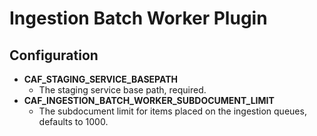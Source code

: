 # Ingestion Batch Worker Plugin

## Configuration
- **CAF_STAGING_SERVICE_BASEPATH**
  - The staging service base path, required.
- **CAF_INGESTION_BATCH_WORKER_SUBDOCUMENT_LIMIT**
  - The subdocument limit for items placed on the ingestion queues, defaults to 1000.
